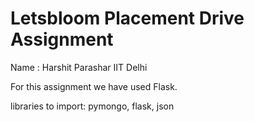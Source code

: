 # Letsbloom Placement Drive Assignment

Name : Harshit Parashar 
IIT Delhi

For this assignment we have used Flask.

libraries to import: pymongo, flask, json
